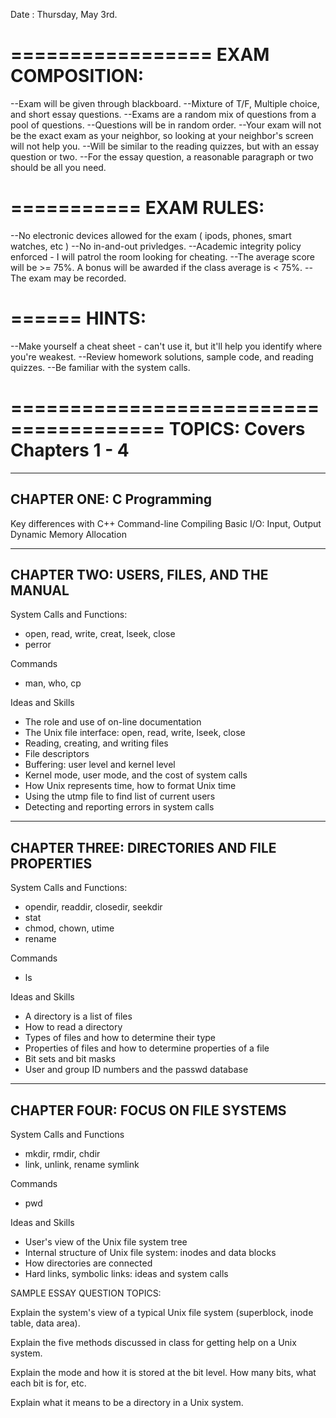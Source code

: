 Date : Thursday, May 3rd.

=================
EXAM COMPOSITION:
=================
--Exam will be given through blackboard.
--Mixture of T/F, Multiple choice, and short essay questions.
--Exams are a random mix of questions from a pool of questions.
--Questions will be in random order.
--Your exam will not be the exact exam as your neighbor, so looking at your neighbor's screen will not help you.
--Will be similar to the reading quizzes, but with an essay question or two.
--For the essay question, a reasonable paragraph or two should be all you need.


===========
EXAM RULES:
===========
--No electronic devices allowed for the exam ( ipods, phones, smart watches, etc )
--No in-and-out privledges.
--Academic integrity policy enforced - I will patrol the room looking for cheating.
--The average score will be >= 75%.  A bonus will be awarded if the class average is < 75%.
--The exam may be recorded.

======
HINTS:
======
--Make yourself a cheat sheet - can't use it, but it'll help you identify where you're weakest.
--Review homework solutions, sample code, and reading quizzes.
--Be familiar with the system calls.



=======================================
TOPICS: Covers Chapters 1 - 4
=======================================
--------------------------------------------------------
CHAPTER ONE:  C Programming
--------------------------------------------------------

Key differences with C++
Command-line Compiling
Basic I/O:  Input, Output
Dynamic Memory Allocation

--------------------------------------------------------
CHAPTER TWO: USERS, FILES, AND THE MANUAL
--------------------------------------------------------
System Calls and Functions:
- open, read, write, creat, lseek, close
- perror

Commands
- man, who, cp

Ideas and Skills
- The role and use of on-line documentation
- The Unix file interface:  open, read, write, lseek, close
- Reading, creating, and writing files
- File descriptors
- Buffering:  user level and kernel level
- Kernel mode, user mode, and the cost of system calls
- How Unix represents time, how to format Unix time
- Using the utmp file to find list of current users
- Detecting and reporting errors in system calls


----------------------------------------------------------------
CHAPTER THREE:  DIRECTORIES AND FILE PROPERTIES
-----------------------------------------------------------------

System Calls and Functions:
- opendir, readdir, closedir, seekdir
- stat
- chmod, chown, utime
- rename

Commands
- ls

Ideas and Skills
- A directory is a list of files
- How to read a directory
- Types of files and how to determine their type
- Properties of files and how to determine properties of a file
- Bit sets and bit masks
- User and group ID numbers and the passwd database


------------------------------------------------
CHAPTER FOUR:  FOCUS ON FILE SYSTEMS
------------------------------------------------

System Calls and Functions
- mkdir, rmdir, chdir
- link, unlink, rename symlink

Commands
- pwd

Ideas and Skills
- User's view of the Unix file system tree
- Internal structure of Unix file system:  inodes and data blocks
- How directories are connected
- Hard links, symbolic links:  ideas and system calls



SAMPLE ESSAY QUESTION TOPICS:

Explain the system's view of a typical Unix file system (superblock, inode table, 
data area).

Explain the five methods discussed in class for getting help on a Unix system.

Explain the mode and how it is stored at the bit level.  How many bits, what each
bit is for, etc.

Explain what it means to be a directory in a Unix system.
